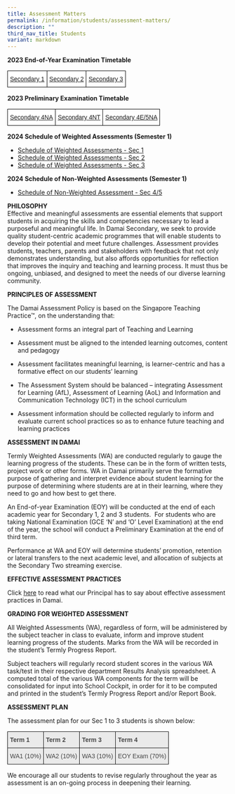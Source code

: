 ```yaml
---
title: Assessment Matters
permalink: /information/students/assessment-matters/
description: ""
third_nav_title: Students
variant: markdown
---
```

**2023 End-of-Year Examination Timetable**  

<table class="tg" style="border-collapse:collapse;border-spacing:0"><thead><tr><td style="background-color:#ffffff;border-color:#000000;border-style:solid;border-width:1px;font-family:Arial, sans-serif;font-size:14px;overflow:hidden;padding:10px 5px;text-align:center;vertical-align:top;word-break:normal"><a rel="noopener" target="_blank" href="/files/Information/Students/Assessment/2023/sec 1 eoy_exam_timetable (28 aug 23).pdf">Secondary 1 </a> </td><td style="background-color:#ffffff;border-color:#000000;border-style:solid;border-width:1px;font-family:Arial, sans-serif;font-size:14px;overflow:hidden;padding:10px 5px;text-align:center;vertical-align:top;word-break:normal"><a rel="noopener" target="_blank" href="/files/Information/Students/Assessment/2023/sec 2 eoy_exam_timetable (28 aug 23).pdf">Secondary 2 </a> </td><td style="border-color:black;border-style:solid;border-width:1px;font-family:Arial, sans-serif;font-size:14px;overflow:hidden;padding:10px 5px;text-align:center;vertical-align:top;word-break:normal"><a rel="noopener" target="_blank" href="/files/Information/Students/Assessment/2023/sec 3 eoy_exam_timetable (28 aug 23).pdf">Secondary 3 </a></td></tr></thead></table>

**2023 Preliminary Examination Timetable**  

<table class="tg" style="border-collapse:collapse;border-spacing:0"><thead><tr><td style="background-color:#ffffff;border-color:#000000;border-style:solid;border-width:1px;font-family:Arial, sans-serif;font-size:14px;overflow:hidden;padding:10px 5px;text-align:center;vertical-align:top;word-break:normal"><a rel="noopener" target="_blank" href="/files/Information/Students/Assessment/2023/2023 4n(a) preliminary exam timetable.pdf">Secondary 4NA </a> </td><td style="background-color:#ffffff;border-color:#000000;border-style:solid;border-width:1px;font-family:Arial, sans-serif;font-size:14px;overflow:hidden;padding:10px 5px;text-align:center;vertical-align:top;word-break:normal"><a rel="noopener" target="_blank" href="/files/Information/Students/Assessment/2023/2023 4n(t) preliminary exam timetable.pdf">Secondary 4NT </a> </td><td style="border-color:black;border-style:solid;border-width:1px;font-family:Arial, sans-serif;font-size:14px;overflow:hidden;padding:10px 5px;text-align:center;vertical-align:top;word-break:normal"><a rel="noopener" target="_blank" href="/files/Information/Students/Assessment/2023/2023 4e5na preliminary exam timetable.pdf">Secondary 4E/5NA </a></td></tr></thead></table>


**2024 Schedule of Weighted Assessments (Semester 1)** 

* [Schedule of Weighted Assessments - Sec 1](/files/2024/Schedule_of_Weighted_Assessments__Sec_1_.pdf)
* [Schedule of Weighted Assessments - Sec 2](/files/2024/Schedule_of_Weighted_Assessments__Sec_2_.pdf)
* [Schedule of Weighted Assessments - Sec 3](/files/2024/Schedule_of_Weighted_Assessments__Sec_3_.pdf)

**2024 Schedule of Non-Weighted Assessments (Semester 1)** 

* [Schedule of Non-Weighted Assessment - Sec 4/5](/files/2024/Schedule_of_Non_Weighted_Assessments__Sec_4_5_.pdf)

**PHILOSOPHY**  
Effective and meaningful assessments are essential elements that support students in acquiring the skills and competencies necessary to lead a purposeful and meaningful life. In Damai Secondary, we seek to provide quality student-centric academic programmes that will enable students to develop their potential and meet future challenges. Assessment provides students, teachers, parents and stakeholders with feedback that not only demonstrates understanding, but also affords opportunities for reflection that improves the inquiry and teaching and learning process. It must thus be ongoing, unbiased, and designed to meet the needs of our diverse learning community.&nbsp;  
  
**PRINCIPLES OF ASSESSMENT**&nbsp;

The Damai Assessment Policy is based on the Singapore Teaching Practice™, on the understanding that:

*   Assessment forms an integral part of Teaching and Learning&nbsp;  
    
*   Assessment must be aligned to the intended learning outcomes, content and pedagogy  
    
*   Assessment facilitates meaningful learning, is learner-centric and has a formative effect on our students’ learning  
    
*   The Assessment System should be balanced – integrating Assessment for Learning (AfL), Assessment of Learning (AoL) and Information and Communication Technology (ICT) in the school curriculum  
    
*   Assessment information should be collected regularly to inform and evaluate current school practices so as to enhance future teaching and learning practices  
    

  

**ASSESSMENT IN DAMAI**  

Termly Weighted Assessments (WA) are conducted regularly to gauge the learning progress of the students. These can be in the form of written tests, project work or other forms. WA in Damai primarily serve the formative purpose of gathering and interpret evidence about student learning for the purpose of determining where students are at in their learning, where they need to go and how best to get there.

  

An End-of-year Examination (EOY) will be conducted at the end of each academic year for Secondary 1, 2 and 3 students.&nbsp; For students who are taking National Examination (GCE ‘N’ and ‘O’ Level Examination) at the end of the year, the school will conduct a Preliminary Examination at the end of third term.

  

Performance at WA and EOY will determine students’ promotion, retention or lateral transfers to the next academic level, and allocation of subjects at the Secondary Two streaming exercise.

  

**EFFECTIVE ASSESSMENT PRACTICES**

Click&nbsp;[here](/files/contact-jul19%20(Ms%20Chan).pdf)&nbsp;to read what our Principal has to say about effective assessment practices in Damai.  

**GRADING FOR WEIGHTED ASSESSMENT**  

All Weighted Assessments (WA), regardless of form, will be administered by the subject teacher in class to evaluate, inform and improve student learning progress of the students. Marks from the WA will be recorded in the student’s Termly Progress Report.

  

Subject teachers will regularly record student scores in the various WA task/test in their respective department Results Analysis spreadsheet. A computed total of the various WA components for the term will be consolidated for input into School Cockpit, in order for it to be computed and printed in the student’s Termly Progress Report and/or Report Book.

  

**ASSESSMENT PLAN**  

The assessment plan for our Sec 1 to 3 students is shown below:

<style type="text/css">
.tg  {border-collapse:collapse;border-spacing:0;}
.tg td{border-color:black;border-style:solid;border-width:1px;font-family:Arial, sans-serif;font-size:14px;
  overflow:hidden;padding:10px 5px;word-break:normal;}
.tg th{border-color:black;border-style:solid;border-width:1px;font-family:Arial, sans-serif;font-size:14px;
  font-weight:normal;overflow:hidden;padding:10px 5px;word-break:normal;}
.tg .tg-lch4{background-color:#EAEAEA;color:#454545;font-weight:bold;text-align:left;vertical-align:top}
.tg .tg-yb47{background-color:#EAEAEA;color:#454545;text-align:left;vertical-align:top}
</style>
<table class="tg">
<thead>
  <tr>
    <th class="tg-lch4">Term 1</th>
    <th class="tg-lch4">Term 2</th>
    <th class="tg-lch4">Term 3</th>
    <th class="tg-lch4">Term 4</th>
  </tr>
</thead>
<tbody>
  <tr>
    <td class="tg-yb47">WA1 (10%)</td>
    <td class="tg-yb47">WA2 (10%)</td>
    <td class="tg-yb47">WA3 (10%)</td>
    <td class="tg-yb47">EOY Exam (70%)</td>
  </tr>
</tbody>
</table>

We encourage all our students to revise regularly throughout the year as assessment is an on-going process in deepening their learning.